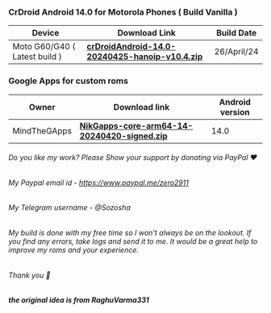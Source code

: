 ### CrDroid Android 14.0 for Motorola Phones ( Build Vanilla )

| Device       |              Download Link   | Build Date 
|--------------|------------------------------|-------------
| Moto G60/G40 ( Latest build )| [**crDroidAndroid-14.0-20240425-hanoip-v10.4.zip**](https://sourceforge.net/projects/moto-devices/files/Sm6150/crDroidAndroid-14.0-20240425-hanoip-v10.4.zip/download) | 26/April/24|

### Google Apps for custom roms

| Owner       |              Download link                      |  Android version  |
|--------------|-------------------------------------------------|-----------------------|
| MindTheGApps | [**NikGapps-core-arm64-14-20240420-signed.zip**](https://sourceforge.net/projects/nikgapps/files/Releases/NikGapps-U/20-Apr-2024/NikGapps-core-arm64-14-20240420-signed.zip/download) | 14.0 |

###### Do you like my work? Please Show your support by donating via PayPal ❤️
###### My Paypal email id - https://www.paypal.me/zero2911
###### My Telegram username - @Sozosha
###### My build is done with my free time so I won't always be on the lookout. If you find any errors, take logs and send it to me. It would be a great help to improve my roms and your experience. 
###### Thank you 🙂


##### the original idea is from RaghuVarma331
